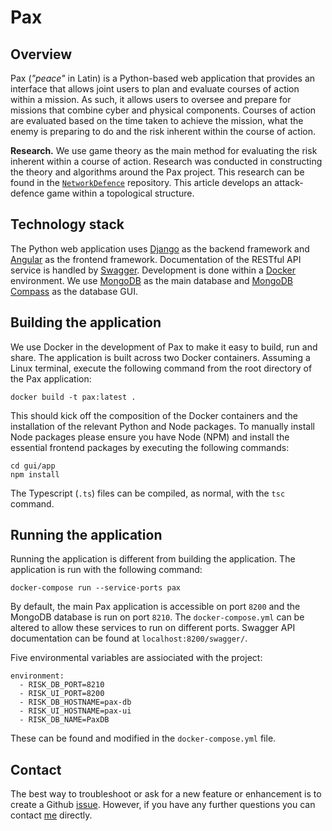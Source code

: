 # Pax

## Overview

Pax (*"peace"* in Latin) is a Python-based web application that provides an interface that allows joint users to plan and evaluate courses of action within a mission. As such, it allows users to oversee and prepare for missions that combine cyber and physical components. Courses of action are evaluated based on the time taken to achieve the mission, what the enemy is preparing to do and the risk inherent within the course of action.

**Research.** We use game theory as the main method for evaluating the risk inherent within a course of action. Research was conducted in constructing the theory and algorithms around the Pax project. This research can be found in the [`NetworkDefence`](https://github.com/O1sims/NetworkDefence) repository. This article develops an attack-defence game within a topological structure.

## Technology stack

The Python web application uses [Django](https://www.djangoproject.com/) as the backend framework and [Angular](https://angular.io/) as the frontend framework. Documentation of the RESTful API service is handled by [Swagger](https://swagger.io/). Development is done within a [Docker](https://www.docker.com/) environment. We use [MongoDB](https://www.mongodb.com/) as the main database and [MongoDB Compass](https://www.mongodb.com/products/compass) as the database GUI.

## Building the application

We use Docker in the development of Pax to make it easy to build, run and share. The application is built across two Docker containers. Assuming a Linux terminal, execute the following command from the root directory of the Pax application:
```
docker build -t pax:latest .
```
This should kick off the composition of the Docker containers and the installation of the relevant Python and Node packages. To manually install Node packages please ensure you have Node (NPM) and install the essential frontend packages by executing the following commands:
```
cd gui/app
npm install
```
The Typescript (`.ts`) files can be compiled, as normal, with the `tsc` command.

## Running the application

Running the application is different from building the application. The application is run with the following command:
```
docker-compose run --service-ports pax
```
By default, the main Pax application is accessible on port `8200` and the MongoDB database is run on port `8210`. The `docker-compose.yml` can be altered to allow these services to run on different ports. Swagger API documentation can be found at `localhost:8200/swagger/`.

Five environmental variables are assiociated with the project:
```
environment:
  - RISK_DB_PORT=8210
  - RISK_UI_PORT=8200
  - RISK_DB_HOSTNAME=pax-db
  - RISK_UI_HOSTNAME=pax-ui
  - RISK_DB_NAME=PaxDB
```
These can be found and modified in the `docker-compose.yml` file.

## Contact

The best way to troubleshoot or ask for a new feature or enhancement is to create a Github [issue](https://github.com/O1sims/Pax/issues). However, if you have any further questions you can contact [me](mailto:sims.owen@gmail.com) directly.

